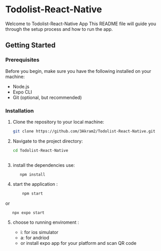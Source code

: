 # Todolist-React-Native
Welcome to Todolist-React-Native App This README file will guide you through the setup process and how to run the app.
## Getting Started

### Prerequisites

Before you begin, make sure you have the following installed on your machine:

- Node.js
- Expo CLI
- Git (optional, but recommended)

### Installation

1. Clone the repository to your local machine:

   ```bash
   git clone https://github.com/3Akram2/Todolist-React-Native.git

2. Navigate to the project directory:
   ```bash
   cd Todolist-React-Native
 
3. install the dependencies use:
   ```bash
      npm install

4. start the application :
    ```bash
        npm start
  or

       npx expo start


5. choose to running enviroment :
   
    - i: for ios simulator
    - a: for andriod
   - or install expo app for your platform and scan QR code
             

